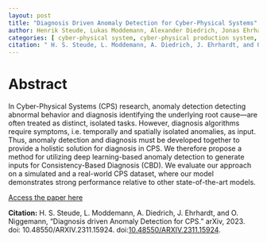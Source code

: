```yaml
---
layout: post
title: "Diagnosis Driven Anomaly Detection for Cyber-Physical Systems"
author: Henrik Steude, Lukas Moddemann, Alexander Diedrich, Jonas Ehrhardt, Oliver Niggemann
categories: [ cyber-physical system, cyber-physical production system, machine learning, anomaly-detection ]
citation: " H. S. Steude, L. Moddemann, A. Diedrich, J. Ehrhardt, and O. Niggemann, “Diagnosis driven Anomaly Detection for CPS.” arXiv, 2023. doi: 10.48550/ARXIV.2311.15924.  doi:[10.48550/ARXIV.2311.15924](10.48550/ARXIV.2311.15924). "
---
```


# Abstract
In Cyber-Physical Systems (CPS) research, anomaly detection detecting abnormal behavior and diagnosis identifying the underlying root cause—are often treated as distinct, isolated tasks. However, diagnosis algorithms require symptoms, i.e. temporally and spatially isolated anomalies, as input. Thus, anomaly detection and diagnosis must be developed together to provide a holistic solution for diagnosis in CPS. We therefore propose a method for utilizing deep learning-based anomaly
detection to generate inputs for Consistency-Based Diagnosis (CBD). We evaluate our approach on a simulated and a real-world CPS dataset, where our model demonstrates strong performance relative to other state-of-the-art models.

[Access the paper here](10.48550/ARXIV.2311.15924)

**Citation:** H. S. Steude, L. Moddemann, A. Diedrich, J. Ehrhardt, and O. Niggemann, “Diagnosis driven Anomaly Detection for CPS.” arXiv, 2023. doi: 10.48550/ARXIV.2311.15924.  doi:[10.48550/ARXIV.2311.15924](10.48550/ARXIV.2311.15924). 
